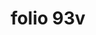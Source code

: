 ---
layout: edition
title: folio 93v
manuscript: Turin, Biblioteca Nazionale, MS N.III.19
sigla: T
iip: t093v.tif
milestone: 186
---